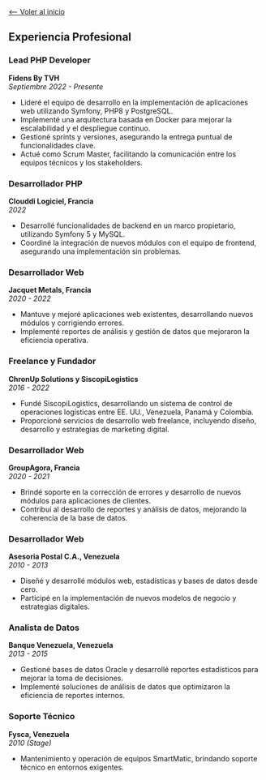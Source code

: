 [<-- Voler al inicio](https://github.com/IngJuanRojas/about-me-Es/tree/main)
## **Experiencia Profesional**

### **Lead PHP Developer**
**Fidens By TVH**  
*Septiembre 2022 - Presente*

- Lideré el equipo de desarrollo en la implementación de aplicaciones web utilizando Symfony, PHP8 y PostgreSQL.
- Implementé una arquitectura basada en Docker para mejorar la escalabilidad y el despliegue continuo.
- Gestioné sprints y versiones, asegurando la entrega puntual de funcionalidades clave.
- Actué como Scrum Master, facilitando la comunicación entre los equipos técnicos y los stakeholders.

### **Desarrollador PHP**
**Clouddi Logiciel, Francia**  
*2022*

- Desarrollé funcionalidades de backend en un marco propietario, utilizando Symfony 5 y MySQL.
- Coordiné la integración de nuevos módulos con el equipo de frontend, asegurando una implementación sin problemas.

### **Desarrollador Web**
**Jacquet Metals, Francia**  
*2020 - 2022*

- Mantuve y mejoré aplicaciones web existentes, desarrollando nuevos módulos y corrigiendo errores.
- Implementé reportes de análisis y gestión de datos que mejoraron la eficiencia operativa.

### **Freelance y Fundador**
**ChronUp Solutions y SiscopiLogistics**  
*2016 - 2022*

- Fundé SiscopiLogistics, desarrollando un sistema de control de operaciones logísticas entre EE. UU., Venezuela, Panamá y Colombia.
- Proporcioné servicios de desarrollo web freelance, incluyendo diseño, desarrollo y estrategias de marketing digital.

### **Desarrollador Web**
**GroupAgora, Francia**  
*2020 - 2021*

- Brindé soporte en la corrección de errores y desarrollo de nuevos módulos para aplicaciones de clientes.
- Contribuí al desarrollo de reportes y análisis de datos, mejorando la coherencia de la base de datos.

### **Desarrollador Web**
**Asesoria Postal C.A., Venezuela**  
*2010 - 2013*

- Diseñé y desarrollé módulos web, estadísticas y bases de datos desde cero.
- Participé en la implementación de nuevos modelos de negocio y estrategias digitales.

### **Analista de Datos**
**Banque Venezuela, Venezuela**  
*2013 - 2015*

- Gestioné bases de datos Oracle y desarrollé reportes estadísticos para mejorar la toma de decisiones.
- Implementé soluciones de análisis de datos que optimizaron la eficiencia de reportes internos.

### **Soporte Técnico**
**Fysca, Venezuela**  
*2010 (Stage)*

- Mantenimiento y operación de equipos SmartMatic, brindando soporte técnico en entornos exigentes.
